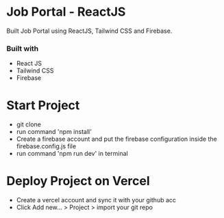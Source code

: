 # Job Portal - ReactJS

Built Job Portal using ReactJS, Tailwind CSS and Firebase.

### Built with

- React JS
- Tailwind CSS
- Firebase

# Start Project

- git clone <https-link> <folder-name>
- run command 'npm install'
- Create a firebase account and put the firebase configuration inside the firebase.config.js file
- run command 'npm run dev' in terminal

# Deploy Project on Vercel

- Create a vercel account and sync it with your github acc
- Click Add new... > Project > import your git repo